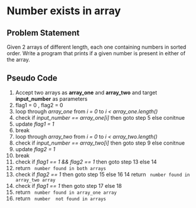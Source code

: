 # Number exists in array

## Problem Statement

Given 2 arrays of different length, each one containing numbers in sorted order. Write a program that prints if
a given number is present in either of the array.


## Pseudo Code 
1. Accept two arrays as **array_one** and **array_two** and target **input_number** as parameters
2.  flag1 = 0 , flag2 = 0
3. loop through _array_one_ from _i = 0_ to _i < array_one.length()_
4. check if _input_number == array_one[i]_ then goto step 5 else conitnue
5. update _flag1 = 1_
6. break
7. loop through _array_two_ from _i = 0_ to _i < array_two.length()_
8. check if _input_number == array_two[i]_ then goto step 9 else conitnue
9. update _flag2 = 1_
10. break
11. check if _flag1 == 1 && flag2 == 1_ then goto step 13 else 14
12. return ` number found in both arrays`
13. check if _flag2 == 1_ then goto step 15 else 16
14 return ` number found in array_two array`
15. check if _flag1 == 1_ then goto step 17 else 18
16. return ` number found in array_one array`
17. return ` number  not found in arrays`
